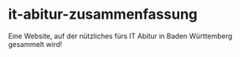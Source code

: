 # it-abitur-zusammenfassung
Eine Website, auf der nützliches fürs IT Abitur in Baden Württemberg gesammelt wird!
